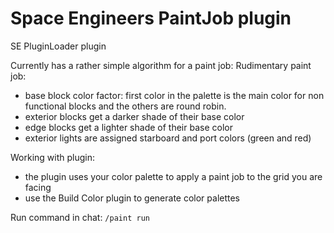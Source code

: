 # Space Engineers PaintJob plugin

SE PluginLoader plugin

Currently has a rather simple algorithm for a paint job:
Rudimentary paint job:
- base block color factor: first color in the palette is the main color for non functional blocks and the others are round robin.
- exterior blocks get a darker shade of their base color
- edge blocks get a lighter shade of their base color
- exterior lights are assigned starboard and port colors (green and red)

Working with plugin:
- the plugin uses your color palette to apply a paint job to the grid you are facing
- use the Build Color plugin to generate color palettes

Run command in chat:
```/paint run```
